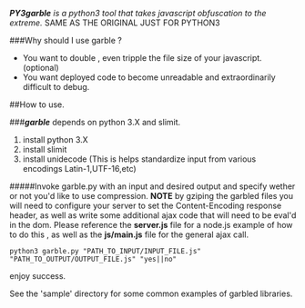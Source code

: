 _**PY3garble** is a python3 tool that takes javascript obfuscation to the extreme._
SAME AS THE ORIGINAL JUST FOR PYTHON3

###Why should I use garble ?
- You want to double , even tripple the file size of your javascript.(optional)
- You want deployed code to become unreadable and extraordinarily difficult to debug.

##How to use.

###_**garble**_ depends on python 3.X and slimit.

1. install python 3.X
2. install slimit
3. install unidecode (This is helps standardize input from various encodings Latin-1,UTF-16,etc)

#####Invoke garble.py with an input and desired output and specify wether or not you'd like to use compression.
**NOTE** by gziping the garbled files you will need to configure your server to set the Content-Encoding response header, as well as write some additional ajax code that will need to be eval'd in the dom. Please reference the **server.js** file for a node.js example of how to do this , as well as the **js/main.js** file for the general ajax call.
```
python3 garble.py "PATH_TO_INPUT/INPUT_FILE.js" "PATH_TO_OUTPUT/OUTPUT_FILE.js" "yes||no" 
```

enjoy success.

See the 'sample' directory for some common examples of garbled libraries.
